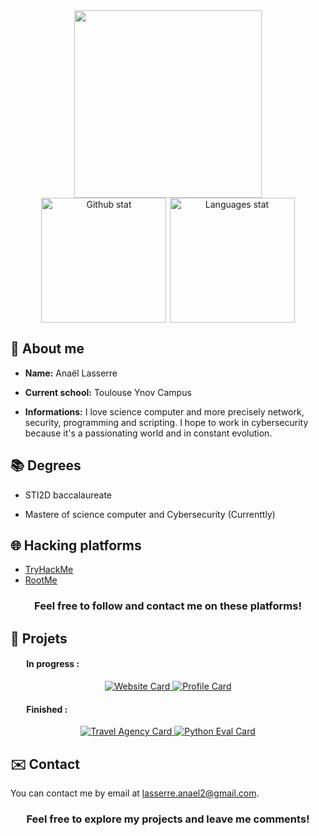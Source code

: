 <div align="center">
  <img src="https://external-content.duckduckgo.com/iu/?u=https%3A%2F%2Fmedia2.giphy.com%2Fmedia%2F4N3Mqhl8JRyYLapZgt%2Fsource.gif&f=1&nofb=1&ipt=b4c9117bad64920710cfbf81310888653addb62bd7c2355d5bcc5313dae77185&ipo=images" width="300"/>
</div>

<section align="center" style="display:flex; gap: 1%; justify-content:center;">
    <img src="https://github-readme-stats.vercel.app/api?username=voluxyy&locale=en&theme=dark&card_width=300&show_icons=true" height="200" alt="Github stat">
    <img src="https://github-readme-stats.vercel.app/api/top-langs?username=voluxyy&locale=en&theme=dark&card_width=300&layout=compact&langs_count=8" height="200" alt="Languages stat">
</section>

## 👋 About me

- **Name:** Anaël Lasserre

- **Current school:** Toulouse Ynov Campus

- **Informations:** I love science computer and more precisely network, security, programming and scripting. I hope to work in cybersecurity because it's a passionating world and in constant evolution.

## 📚 Degrees

- STI2D baccalaureate

- Mastere of science computer and Cybersecurity (Currenttly)

## 🌐 Hacking platforms

- [TryHackMe](https://tryhackme.com/p/voluxyy)
- [RootMe](https://www.root-me.org/voluxyy)

<h3 align="center">Feel free to follow and contact me on these platforms!</h3>

## 🚀 Projets

<h4 style="margin-left:5%">In progress :</h4>

<section align="center" style="display:flex; gap: 1%; justify-content:center;">
  <div>
    <a href="https://github.com/voluxyy/voluxyy.github.io">
      <img src="https://github-readme-stats.vercel.app/api/pin/?username=voluxyy&repo=voluxyy.github.io&theme=dark" alt="Website Card"/>
    </a>
    <a href="https://github.com/voluxyy/voluxyy">
      <img src="https://github-readme-stats.vercel.app/api/pin/?username=voluxyy&repo=voluxyy&theme=dark" alt="Profile Card"/>
    </a>
  </div>
</section>

<h4 style="margin-left:5%">Finished :</h4>

<section align="center" style="display:flex; gap: 1%; justify-content:center;">
  <div>
    <a href="https://github.com/voluxyy/Travel-Agency">
      <img src="https://github-readme-stats.vercel.app/api/pin/?username=voluxyy&repo=travel-agency&theme=dark" alt="Travel Agency Card"/>
    </a>
    <a href="https://github.com/voluxyy/python-eval">
      <img src="https://github-readme-stats.vercel.app/api/pin/?username=voluxyy&repo=python-eval&theme=dark" alt="Python Eval Card"/>
    </a>
  </div>
</section>

## ✉️ Contact

You can contact me by email at lasserre.anael2@gmail.com.

<h3 align="center">Feel free to explore my projects and leave me comments!</h3>
